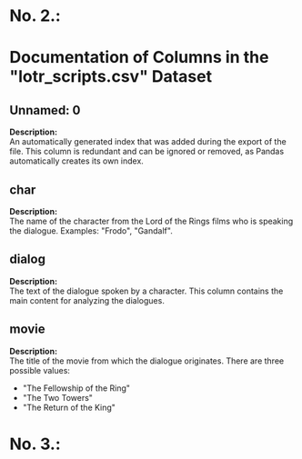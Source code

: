 # No. 2.:

# Documentation of Columns in the "lotr_scripts.csv" Dataset

## Unnamed: 0
**Description:**  
An automatically generated index that was added during the export of the file. This column is redundant and can be ignored or removed, as Pandas automatically creates its own index.

## char
**Description:**  
The name of the character from the Lord of the Rings films who is speaking the dialogue. Examples: "Frodo", "Gandalf".

## dialog
**Description:**  
The text of the dialogue spoken by a character. This column contains the main content for analyzing the dialogues.

## movie
**Description:**  
The title of the movie from which the dialogue originates. There are three possible values:  
- "The Fellowship of the Ring"  
- "The Two Towers"  
- "The Return of the King"

# No. 3.:


